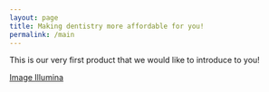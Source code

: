```yaml
---
layout: page
title: Making dentistry more affordable for you!
permalink: /main
---
```


This is our very first product that we would like to introduce to you! 

[Image Illumina](assets/img/Illumina_5.png) 